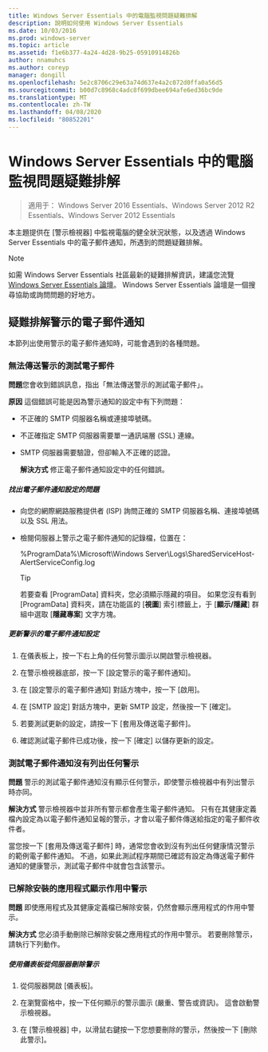```yaml
---
title: Windows Server Essentials 中的電腦監視問題疑難排解
description: 說明如何使用 Windows Server Essentials
ms.date: 10/03/2016
ms.prod: windows-server
ms.topic: article
ms.assetid: f1e6b377-4a24-4d28-9b25-05910914826b
author: nnamuhcs
ms.author: coreyp
manager: dongill
ms.openlocfilehash: 5e2c8706c29e63a74d637e4a2c072d0ffa0a56d5
ms.sourcegitcommit: b00d7c8968c4adc8f699dbee694afe6ed36bc9de
ms.translationtype: MT
ms.contentlocale: zh-TW
ms.lasthandoff: 04/08/2020
ms.locfileid: "80852201"
---
```

# <a name="troubleshoot-computer-monitoring-in-windows-server-essentials"></a>Windows Server Essentials 中的電腦監視問題疑難排解

>適用于： Windows Server 2016 Essentials、Windows Server 2012 R2 Essentials、Windows Server 2012 Essentials

本主題提供在 [警示檢視器] 中監視電腦的健全狀況狀態，以及透過 Windows Server Essentials 中的電子郵件通知，所遇到的問題疑難排解。  
  
> [!NOTE]
>  如需 Windows Server Essentials 社區最新的疑難排解資訊，建議您流覽[Windows Server Essentials 論壇](https://social.technet.microsoft.com/Forums/winserveressentials/threads)。 Windows Server Essentials 論壇是一個搜尋協助或詢問問題的好地方。  
  
##  <a name="troubleshooting-email-notifications-for-alerts"></a><a name="BKMK_TS"></a>疑難排解警示的電子郵件通知  
 本節列出使用警示的電子郵件通知時，可能會遇到的各種問題。  
  
### <a name="cannot-send-the-test-email-for-the-alert"></a>無法傳送警示的測試電子郵件  
 **問題**您會收到錯誤訊息，指出「無法傳送警示的測試電子郵件」。  
  
 **原因** 這個錯誤可能是因為警示通知的設定中有下列問題：  
  
- 不正確的 SMTP 伺服器名稱或連接埠號碼。  
  
- 不正確指定 SMTP 伺服器需要單一通訊端層 (SSL) 連線。  
  
- SMTP 伺服器需要驗證，但卻輸入不正確的認證。  
  
  **解決方式** 修正電子郵件通知設定中的任何錯誤。  
  
##### <a name="to-identify-issues-in-your-email-notification-settings"></a>找出電子郵件通知設定的問題  
  
-   向您的網際網路服務提供者 (ISP) 詢問正確的 SMTP 伺服器名稱、連接埠號碼以及 SSL 用法。  
  
-   檢閱伺服器上警示之電子郵件通知的記錄檔，位置在：  
  
     %ProgramData%\Microsoft\Windows Server\Logs\SharedServiceHost-AlertServiceConfig.log  
  
    > [!TIP]
    >  若要查看 [ProgramData] 資料夾，您必須顯示隱藏的項目。 如果您沒有看到 [ProgramData] 資料夾，請在功能區的 [**視圖**] 索引標籤上，于 [**顯示/隱藏**] 群組中選取 [**隱藏專案**] 文字方塊。  
  
##### <a name="to-update-your-email-notification-setup-for-alerts"></a>更新警示的電子郵件通知設定  
  
1.  在儀表板上，按一下右上角的任何警示圖示以開啟警示檢視器。  
  
2.  在警示檢視器底部，按一下 [設定警示的電子郵件通知]。  
  
3.  在 [設定警示的電子郵件通知] 對話方塊中，按一下 [啟用]。  
  
4.  在 [SMTP 設定] 對話方塊中，更新 SMTP 設定，然後按一下 [確定]。  
  
5.  若要測試更新的設定，請按一下 [套用及傳送電子郵件]。  
  
6.  確認測試電子郵件已成功後，按一下 [確定] 以儲存更新的設定。  
  
### <a name="test-email-notification-does-not-list-any-alerts"></a>測試電子郵件通知沒有列出任何警示  
 **問題** 警示的測試電子郵件通知沒有顯示任何警示，即使警示檢視器中有列出警示時亦同。  
  
 **解決方式** 警示檢視器中並非所有警示都會產生電子郵件通知。 只有在其健康定義檔內設定為以電子郵件通知呈報的警示，才會以電子郵件傳送給指定的電子郵件收件者。  
  
 當您按一下 [套用及傳送電子郵件] 時，通常您會收到沒有列出任何健康情況警示的範例電子郵件通知。 不過，如果此測試程序期間已確認有設定為傳送電子郵件通知的健康警示，測試電子郵件中就會包含該警示。  
  
### <a name="active-alerts-are-displayed-for-an-uninstalled-application"></a>已解除安裝的應用程式顯示作用中警示  
 **問題** 即使應用程式及其健康定義檔已解除安裝，仍然會顯示應用程式的作用中警示。  
  
 **解決方式** 您必須手動刪除已解除安裝之應用程式的作用中警示。 若要刪除警示，請執行下列動作。  
  
##### <a name="to-delete-an-alert-from-the-server-by-using-the-dashboard"></a>使用儀表板從伺服器刪除警示  
  
1.  從伺服器開啟 [儀表板]。  
  
2.  在瀏覽窗格中，按一下任何顯示的警示圖示 (嚴重、警告或資訊)。 這會啟動警示檢視器。  
  
3.  在 [警示檢視器] 中，以滑鼠右鍵按一下您想要刪除的警示，然後按一下 [刪除此警示]。
